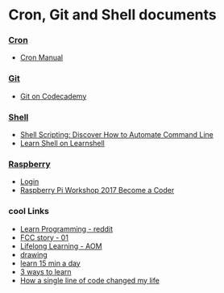
Cron, Git and Shell documents
======

### [Cron](https://github.com/ttltrk/ELSE/tree/master/CRON)
  * [Cron Manual](https://github.com/ttltrk/ELSE/blob/master/CRON/cron.txt)

### [Git](https://github.com/ttltrk/ELSE/tree/master/GIT)
  * [Git on Codecademy](https://github.com/ttltrk/ELSE/blob/master/GIT/DOC/git.txt)
  
### [Shell](https://github.com/ttltrk/ELSE/tree/master/SHELL)
  * [Shell Scripting: Discover How to Automate Command Line](https://github.com/ttltrk/ELSE/blob/master/SHELL/UDEMY_SH_SCR.MD)
  * [Learn Shell on Learnshell](https://github.com/ttltrk/ELSE/blob/master/SHELL/LEARNSHELL_SH.txt)

### [Raspberry](https://github.com/ttltrk/ELSE/tree/master/RPI)
  * [Login](https://github.com/ttltrk/ELSE/blob/master/RPI/LOGIN.MD)
  * [Raspberry Pi Workshop 2017 Become a Coder](https://github.com/ttltrk/ELSE/blob/master/RPI/UDEMY_RPI_WS.MD)

### cool Links
  * [Learn Programming - reddit](https://www.reddit.com/r/learnprogramming/wiki/faq)
  * [FCC story - 01](http://themodernblock.com/interviews/quincy-larson-better-information-better-decisions/)
  * [Lifelong Learning - AOM](http://www.artofmanliness.com/2013/03/18/how-and-why-to-become-a-lifelong-learner/)
  * [drawing](http://conceptartempire.com/build-a-sketching-habit/)
  * [learn 15 min a day ](http://blog.teamtreehouse.com/what-you-can-learn-in-15-mins?cid=4732&category=community&utm_source=twitter&utm_medium=social&utm_campaign=social-april-2017&utm_content=blog-post)
  * [3 ways to learn](http://blog.teamtreehouse.com/3-ways-learn-better-studying-less?cid=4732&category=industry&utm_source=twitterk&utm_campaign=social-february-2017&utm_medium=social&utm_content=learn-better-study-less)
  * [How a single line of code changed my life](https://dev.to/rfunk82/how-a-single-line-of-code-changed-my-life)
